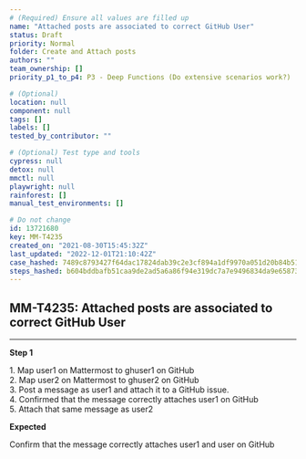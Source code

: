 ```yaml
---
# (Required) Ensure all values are filled up
name: "Attached posts are associated to correct GitHub User"
status: Draft
priority: Normal
folder: Create and Attach posts
authors: ""
team_ownership: []
priority_p1_to_p4: P3 - Deep Functions (Do extensive scenarios work?)

# (Optional)
location: null
component: null
tags: []
labels: []
tested_by_contributor: ""

# (Optional) Test type and tools
cypress: null
detox: null
mmctl: null
playwright: null
rainforest: []
manual_test_environments: []

# Do not change
id: 13721680
key: MM-T4235
created_on: "2021-08-30T15:45:32Z"
last_updated: "2022-12-01T21:10:42Z"
case_hashed: 7489c8793427f64dac17824dab39c2e3cf894a1df9970a051d20b84b517fe6950806dda653bbe444d6d693e69321117c
steps_hashed: b604bddbafb51caa9de2ad5a6a86f94e319dc7a7e9496834da9e65873b1ec2340c1193b875401d40328bb8e69be0ae84
---
```


<!-- (Auto-generated) Based on frontmatter's "key" and "name" -->

## MM-T4235: Attached posts are associated to correct GitHub User

---

**Step 1**

1\. Map user1 on Mattermost to ghuser1 on GitHub\
2\. Map user2 on Mattermost to ghuser2 on GitHub\
3\. Post a message as user1 and attach it to a GitHub issue.\
4\. Confirmed that the message correctly attaches user1 on GitHub\
5\. Attach that same message as user2

**Expected**

Confirm that the message correctly attaches user1 and user on GitHub

